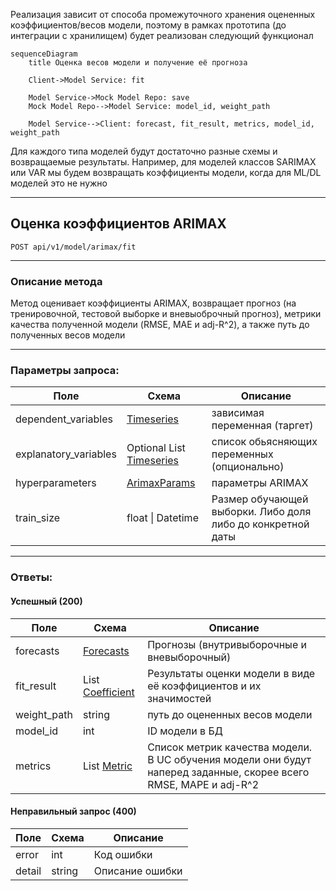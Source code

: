 Реализация зависит от способа промежуточного хранения оцененных коэффициентов/весов модели, поэтому в рамках прототипа (до интеграции с хранилищем) будет реализован следующий функционал

```mermaid
sequenceDiagram
	title Оценка весов модели и получение её прогноза
	
	Client->Model Service: fit
	
	Model Service->Mock Model Repo: save 
	Mock Model Repo-->Model Service: model_id, weight_path
	
	Model Service-->Client: forecast, fit_result, metrics, model_id, weight_path
```

Для каждого типа моделей будут достаточно разные схемы и возвращаемые результаты. Например, для моделей классов SARIMAX или VAR мы будем возвращать коэффициенты модели, когда для ML/DL моделей это не нужно

--- 
## Оценка коэффициентов ARIMAX
`POST api/v1/model/arimax/fit`

--- 
### Описание метода
Метод оценивает коэффициенты ARIMAX, возвращает прогноз (на тренировочной, тестовой выборке и вневыоброчный прогноз), метрики качества полученной модели (RMSE, MAE и adj-R^2), а также путь до полученных весов модели

---
### Параметры запроса:

| Поле                  | Схема                                                 | Описание                                                    |
| --------------------- | ----------------------------------------------------- | ----------------------------------------------------------- |
| dependent_variables   | [Timeseries](../entities/Timeseries.md)               | зависимая переменная (таргет)                               |
| explanatory_variables | Optional List [Timeseries](../entities/Timeseries.md) | список обьясняющих переменных (опционально)                 |
| hyperparameters       | [ArimaxParams](../entities/ArimaxParams.md)           | параметры ARIMAX                                            |
| train_size            | float \| Datetime                                     | Размер обучающей выборки. Либо доля либо до конкретной даты |

---
### Ответы:

#### Успешный (200)
| Поле        | Схема                                          | Описание                                                                                                          |
| ----------- | ---------------------------------------------- | ----------------------------------------------------------------------------------------------------------------- |
| forecasts   | [Forecasts](../entities/Forecasts.md)          | Прогнозы (внутривыборочные и вневыборочный)                                                                       |
| fit_result  | List [Coefficient](../entities/Coefficient.md) | Результаты оценки модели в виде её коэффициентов и их значимостей                                                 |
| weight_path | string                                         | путь до оцененных весов модели                                                                                    |
| model_id    | int                                            | ID модели в БД                                                                                                    |
| metrics     | List [Metric](../entities/Metric.md)           | Список метрик качества модели. В UC обучения модели они будут наперед заданные, скорее всего RMSE, MAPE и adj-R^2 |

#### Неправильный запрос (400)
| Поле   | Схема  | Описание        |
| ------ | ------ | --------------- |
| error  | int    | Код ошибки      |
| detail | string | Описание ошибки |
